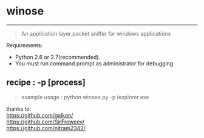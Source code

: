 # winose
***

> An application layer packet sniffer for windows applications

Requirements: 
* Python 2.6 or 2.7(recommended).
* You must run command prompt as administrator for debugging 

## recipe : -p [process]

>example usage : python winose.py -p iexplorer.exe


thanks to: <br/>
https://github.com/galkan/ <br/>
https://github.com/SirFroweey/ <br/>
https://github.com/nitram2342/
